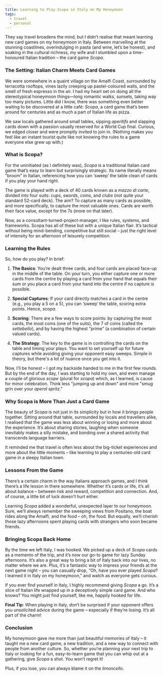 ```yaml
---
title: Learning to Play Scopa in Italy on My Honeymoon
tags:
  - travel
  - personal
---
```

They say travel broadens the mind, but I didn’t realise that meant learning new card games on my honeymoon in Italy. Between marvelling at the stunning coastlines, overindulging in pasta (and wine, let’s be honest), and soaking in the cultural richness, my wife and I stumbled upon a time-honoured Italian tradition – the card game *Scopa*.

### The Setting: Italian Charm Meets Card Games

We were somewhere in a quaint village on the Amalfi Coast, surrounded by terracotta rooftops, vines lazily creeping up pastel-coloured walls, and the smell of fresh espresso in the air. I had my heart set on doing all the stereotypical honeymoon things—long romantic walks, sunsets, taking way too many pictures. Little did I know, there was something even better waiting to be discovered at a little café: *Scopa*, a card game that’s been around for centuries and as much a part of Italian life as pizza.

We saw locals gathered around small tables, sipping *aperitifs* and slapping cards down with a passion usually reserved for a World Cup final. Curious, we edged closer and were promptly invited to join in. (Nothing makes you feel like an instant tourist quite like not knowing the rules to a game everyone else grew up with.) 

### What is Scopa?

For the uninitiated (as I definitely was), *Scopa* is a traditional Italian card game that’s easy to learn but surprisingly strategic. Its name literally means "broom" in Italian, referencing how you can ‘sweep’ the table clean of cards if you play your hand right.

The game is played with a deck of 40 cards known as a *mazzo di carte*, divided into four suits: *cups*, *swords*, *coins*, and *clubs* (not quite your standard 52-card deck). The aim? To capture as many cards as possible, and more specifically, to capture the most valuable ones. Cards are worth their face value, except for the 7s (more on that later).

Now, as a consultant-turned-project-manager, I like rules, systems, and frameworks. Scopa has all of these but with a unique Italian flair. It’s tactical without being mind-bending, competitive but still social – just the right level of intensity for an afternoon of leisurely competition.

### Learning the Rules

So, how do you play? In brief:

1. **The Basics**: You’re dealt three cards, and four cards are placed face-up in the middle of the table. On your turn, you either capture one or more cards from the centre by playing a card from your hand that equals their sum or you place a card from your hand into the centre if no capture is possible.
   
2. **Special Captures**: If your card directly matches a card in the centre (e.g., you play a 5 on a 5), you can ‘sweep’ the table, scoring extra points. Hence, *scopa*.

3. **Scoring**: There are a few ways to score points: by capturing the most cards, the most coins (one of the suits), the 7 of coins (called the *settebello*), and by having the highest “prime” (a combination of certain valued cards).

4. **The Strategy**: The key to the game is in controlling the cards on the table and timing your plays. You want to set yourself up for future captures while avoiding giving your opponent easy sweeps. Simple in theory, but there's a lot of nuance once you get into it.

Now, I’ll be honest – I got my backside handed to me in the first few rounds. But by the end of the day, I was starting to hold my own, and even manage a couple of glorious *scope* (plural for *scopa*) which, as I learned, is cause for minor celebration. Think less "jumping up and down" and more "smug grin over your *aperol spritz*."

### Why Scopa is More Than Just a Card Game

The beauty of *Scopa* is not just in its simplicity but in how it brings people together. Sitting around that table, surrounded by locals and travellers alike, I realised that the game was less about winning or losing and more about the experience. It’s about sharing stories, laughing when someone inevitably makes a silly mistake, and bonding over a shared activity that transcends language barriers. 

It reminded me that travel is often less about the big-ticket experiences and more about the little moments – like learning to play a centuries-old card game in a sleepy Italian town. 

### Lessons From the Game

There’s a certain charm in the way Italians approach games, and I think there’s a life lesson in there somewhere. Whether it’s cards or life, it’s all about balance – between risk and reward, competition and connection. And, of course, a little bit of luck doesn’t hurt either.

Learning *Scopa* added a wonderful, unexpected layer to our honeymoon. Sure, we’ll always remember the sweeping views from Positano, the boat rides along the Amalfi, and the food – oh, the food. But equally, we’ll cherish those lazy afternoons spent playing cards with strangers who soon became friends.

### Bringing Scopa Back Home

By the time we left Italy, I was hooked. We picked up a deck of *Scopa* cards as a memento of the trip, and it’s now our go-to game for lazy Sunday afternoons. It’s also a great way to bring a bit of Italy back into our lives, no matter where we are. Plus, it’s a fantastic way to impress your friends at the next game night – you can casually drop, “Oh, have you ever played *Scopa*? I learned it in Italy on my honeymoon,” and watch as everyone gets curious.

If you ever find yourself in Italy, I highly recommend giving *Scopa* a go. It’s a slice of Italian life wrapped up in a deceptively simple card game. And who knows? You might just find yourself, like me, happily hooked for life.

**Final Tip**: When playing in Italy, don’t be surprised if your opponent offers you unsolicited advice during the game – especially if they’re losing. It’s all part of the charm!

### Conclusion

My honeymoon gave me more than just beautiful memories of Italy – it taught me a new card game, a new tradition, and a new way to connect with people from another culture. So, whether you’re planning your next trip to Italy or looking for a fun, easy-to-learn game that you can whip out at a gathering, give *Scopa* a shot. You won’t regret it!

Plus, if you lose, you can always blame it on the *limoncello*.
